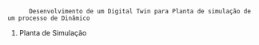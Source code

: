           Desenvolvimento de um Digital Twin para Planta de simulação de um processo de Dinâmico

1) Planta de Simulação


   

